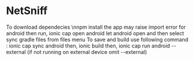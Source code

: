 # NetSniff
To download dependecies
\nnpm install
the app may raise import error for android 
then run,
ionic cap open android let android open and then select sync gradle files from files menu
To save and build use following command :
ionic cap sync android
then,
ionic build
then,
ionic cap run android --external
(if not running on external device omit --external)
